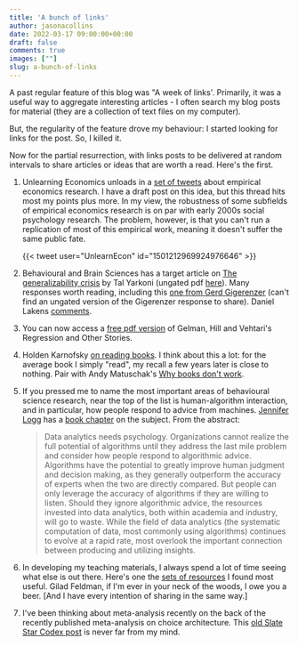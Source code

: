 ```yaml
---
title: 'A bunch of links'
author: jasonacollins
date: 2022-03-17 09:00:00+00:00
draft: false
comments: true
images: [""]
slug: a-bunch-of-links
---
```

A past regular feature of this blog was "A week of links'. Primarily, it was a useful way to aggregate interesting articles - I often search my blog posts for material (they are a collection of text files on my computer).

But, the regularity of the feature drove my behaviour: I started looking for links for the post. So, I killed it.

Now for the partial resurrection, with links posts to be delivered at random intervals to share articles or ideas that are worth a read. Here's the first.

1. Unlearning Economics unloads in a [set of tweets](https://twitter.com/UnlearnEcon/status/1501212969924976646) about empirical economics research. I have a draft post on this idea, but this thread hits most my points plus more. In my view, the robustness of some subfields of empirical economics research is on par with early 2000s social psychology research. The problem, however, is that you can't run a replication of most of this empirical work, meaning it doesn't suffer the same public fate.

    {{< tweet user="UnlearnEcon" id="1501212969924976646" >}}

2. Behavioural and Brain Sciences has a target article on [The generalizability crisis](https://doi.org/10.1017/S0140525X20001685) by Tal Yarkoni (ungated pdf [here](https://psyarxiv.com/jqw35/)). Many responses worth reading, including this [one from Gerd Gigerenzer](https://doi.org/10.1017/S0140525X21000327) (can't find an ungated version of the Gigerenzer response to share). Daniel Lakens [comments](http://daniellakens.blogspot.com/2020/01/review-of-generalizability-crisis-by.html).

3. You can now access a [free pdf version](https://avehtari.github.io/ROS-Examples/) of Gelman, Hill and Vehtari's Regression and Other Stories.

4. Holden Karnofsky [on reading books](https://www.cold-takes.com/reading-books-vs-engaging-with-them/). I think about this a lot: for the average book I simply "read", my recall a few years later is close to nothing. Pair with Andy Matuschak's [Why books don't work](https://andymatuschak.org/books/).

5. If you pressed me to name the most important areas of behavioural science research, near the top of the list is human-algorithm interaction, and in particular, how people respond to advice from machines. [Jennifer Logg](https://www.jennlogg.com) has a [book chapter](https://papers.ssrn.com/sol3/papers.cfm?abstract_id=3878873) on the subject. From the abstract:

   >Data analytics needs psychology. Organizations cannot realize the full potential of algorithms until they address the last mile problem and consider how people respond to algorithmic advice. Algorithms have the potential to greatly improve human judgment and decision making, as they generally outperform the accuracy of experts when the two are directly compared. But people can only leverage the accuracy of algorithms if they are willing to listen. Should they ignore algorithmic advice, the resources invested into data analytics, both within academia and industry, will go to waste. While the field of data analytics (the systematic computation of data, most commonly using algorithms) continues to evolve at a rapid rate, most overlook the important connection between producing and utilizing insights.

6. In developing my teaching materials, I always spend a lot of time seeing what else is out there. Here's one the [sets of resources](https://mgto.org/teaching-courses/) I found most useful. Gilad Feldman, if I'm ever in your neck of the woods, I owe you a beer. [And I have every intention of sharing in the same way.]

7. I've been thinking about meta-analysis recently on the back of the recently published meta-analysis on choice architecture. This [old Slate Star Codex post](https://slatestarcodex.com/2014/04/28/the-control-group-is-out-of-control/) is never far from my mind.